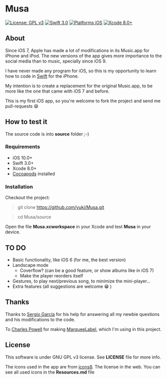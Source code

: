 # Musa
[![License: GPL v3](https://img.shields.io/badge/License-GPL%20v3-blue.svg)](http://www.gnu.org/licenses/gpl-3.0)
[![Swift 3.0](https://img.shields.io/badge/Swift-3.0-orange.svg?style=flat)](https://developer.apple.com/swift/)
[![Platforms iOS](https://img.shields.io/badge/Platforms-iOS-lightgray.svg?style=flat)](https://developer.apple.com/swift/)
[![Xcode 8.0+](https://img.shields.io/badge/Xcode-8.0-blue.svg?style=flat)](https://developer.apple.com/swift/)

## About
Since iOS 7, Apple has made a lot of modifications in its Music.app for iPhone and iPod. The new versions of the app gives more importance to the social media than to music, specially since iOS 9.

I have never made any program for iOS, so this is my opportunity to learn how to code in [Swift](https://swift.org/) for the iPhone.

My intention is to create a replacement for the original Music.app, to be more like the one that came with  iOS 7 and before.

This is my first iOS app, so you're welcome to fork the project and send me pull-requests 😄

## How to test it
The source code is into **source** folder ;-)

### Requirements
* iOS 10.0+
* Swift 3.0+
* Xcode 8.0+
* [Cocoapods](http://cocoapods.org/) installed

### Installation
Checkout the project:

>git clone https://github.com/yuki/Musa.git

>cd Musa/source

Open the file **Musa.xcworkspace** in your Xcode and test **Musa** in your device.


## TO DO
 * Basic functionality, like iOS 6 (for me, the best version)
 * Landscape mode
   * Coverflow? (can be a good feature, or show albums like in iOS 7)
   * Make the player reorders itself
 * Gestures, to play next/previous song, to minimize the mini-player...
 * Extra features (all suggestions are welcome 😁 )

## Thanks
Thanks to [Sergio García](https://github.com/sergiog90) for his help for answering all my newbie questions and his modifications to the code.

To [Charles Powell](https://github.com/cbpowell) for making [MarqueeLabel](https://github.com/cbpowell/MarqueeLabel), which I'm using in this project.

## License
This software is under GNU GPL v3 license. See **LICENSE** file for more info.

The icons used in the app are from [icons8](https://icons8.com/). The license in the web. You can see all used icons in the **Resources.md** file
